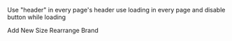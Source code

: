 Use "header" in every page's header
use loading in every page and disable button while loading 


<span className="flex items-center gap-1"><IoAddCircle />  Add New Size</span>
<span className="flex items-center gap-1"><FaRetweet /> Rearrange Brand</span>